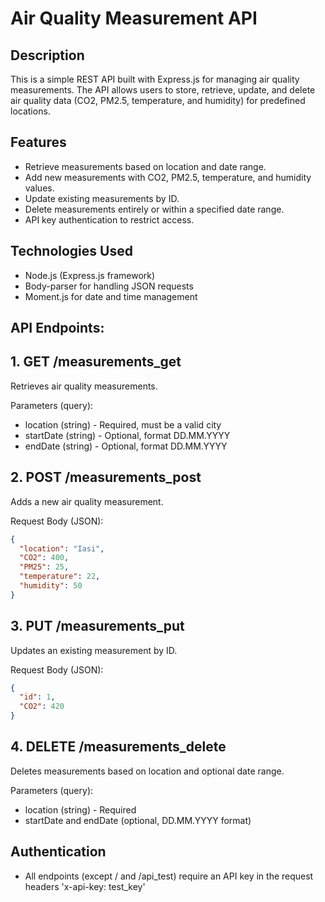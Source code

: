 # Air Quality Measurement API

## Description

This is a simple REST API built with Express.js for managing air quality measurements. The API allows users to store, retrieve, update, and delete air quality data (CO2, PM2.5, temperature, and humidity) for predefined locations.

## Features
- Retrieve measurements based on location and date range.
- Add new measurements with CO2, PM2.5, temperature, and humidity values.
- Update existing measurements by ID.
- Delete measurements entirely or within a specified date range.
- API key authentication to restrict access.

## Technologies Used
- Node.js (Express.js framework)
- Body-parser for handling JSON requests
- Moment.js for date and time management

## API Endpoints:

## 1. GET /measurements_get
Retrieves air quality measurements.

Parameters (query):
- location (string) - Required, must be a valid city
- startDate (string) - Optional, format DD.MM.YYYY
- endDate (string) - Optional, format DD.MM.YYYY

## 2. POST /measurements_post
Adds a new air quality measurement.

Request Body (JSON):
```json
{
  "location": "Iasi",
  "CO2": 400,
  "PM25": 25,
  "temperature": 22,
  "humidity": 50
}
```

## 3. PUT /measurements_put
Updates an existing measurement by ID.

Request Body (JSON):
```json
{
  "id": 1,
  "CO2": 420
}
```

## 4. DELETE /measurements_delete
Deletes measurements based on location and optional date range.

Parameters (query):
- location (string) - Required
- startDate and endDate (optional, DD.MM.YYYY format)

## Authentication
- All endpoints (except / and /api_test) require an API key in the request headers 'x-api-key: test_key'

